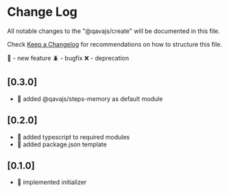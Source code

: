 # Change Log

All notable changes to the "@qavajs/create" will be documented in this file.

Check [Keep a Changelog](http://keepachangelog.com/) for recommendations on how to structure this file.

:rocket: - new feature
:beetle: - bugfix
:x: - deprecation

## [0.3.0]
- :rocket: added @qavajs/steps-memory as default module

## [0.2.0]
- :rocket: added typescript to required modules
- :rocket: added package.json template

## [0.1.0]
- :rocket: implemented initializer
